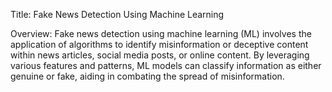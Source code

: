 Title: Fake News Detection Using Machine Learning

Overview:
Fake news detection using machine learning (ML) involves the application of algorithms to identify misinformation or deceptive content within news articles, social media posts, or online content. By leveraging various features and patterns, ML models can classify information as either genuine or fake, aiding in combating the spread of misinformation.

